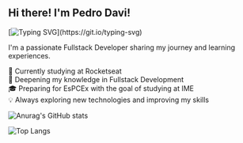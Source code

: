 ##  Hi there! I'm Pedro Davi!

[![Typing SVG](https://readme-typing-svg.demolab.com?font=Fira+Code&pause=1000&color=F70000&width=435&lines=Hello+there+%F0%9F%A5%B7!;I'm+fullstack+Developer.;Welcome+to+my+profile!)](https://git.io/typing-svg)

I'm a passionate Fullstack Developer sharing my journey and learning experiences.

🚀 Currently studying at Rocketseat</br>
🎯 Deepening my knowledge in Fullstack Development</br>
🎓 Preparing for EsPCEx with the goal of studying at IME</br>
💡 Always exploring new technologies and improving my skills</br>

![Anurag's GitHub stats](https://github-readme-stats.vercel.app/api?username=thepedrodev&show_icons=true)

![Top Langs](https://github-readme-stats.vercel.app/api/top-langs/?username=thepedrodev&hide_progress=true)

